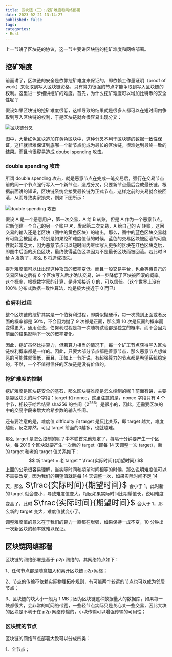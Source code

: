 ```yaml
---
title: 区块链（三）：挖矿难度和网络部署
date: 2023-02-21 13:14:27
published: false
tags:
categories:
- Rust
---
```


上一节讲了区块链的协议，这一节主要讲区块链的挖矿难度和网络部署。

<!--more-->

## 挖矿难度

前面讲了，区块链的安全是依靠挖矿难度来保证的，即依赖工作量证明（proof of work）来获取到写入区块链资格，只有算力很强的节点才能争取到写入区块链的权利。这里进一步细讲挖矿的难度。首先，为什么挖矿难度可以增加比特币的安全性呢？

假设如果区块链的挖矿难度很低，这样导致的结果就是很多人都可以在短时间内争取到写入区块链的权利，于是区块链就会很容易出现分叉：

![区块链分叉](https://www.jackhuang.cc/svg/blokchain-mang-forks.svg)

图中，大量红色区块追加在黄色区块中，这种分叉不利于区块链的数据一致性保证，这样就很难保证到底哪一个新节点能成为最长的区块链，很难达到最终一致的结果。而且也很容易造成 doubel spending 攻击。



### double  spending 攻击

所谓 double spending 攻击，就是恶意节点在完成一笔交易后，强行在交易节点前的同一个节点强行写入一个新节点，造成分叉，只要新节点最后变成最长链，根据前面讲的知识，区块链系统会接受最长链为正式节点，这样之前的交易就会被回滚，从而导致卖家损失，例如下图所示：

![double spending 攻击](https://www.jackhuang.cc/svg/double-spending-attack.svg)

假设 A 是一个恶意用户，第一次交易，A 给 B 转账，但是 A 作为一个恶意节点，它新创建一个自己的另一个账户 A‘，发起第二次交易，A 给自己的 A‘ 转账，这回交易的输入还是老区块（图中的黄色区块）的输出，那么，图中的蓝色区块交易就有可能会被回滚，特别是如果挖矿难度值低的时候，蓝色的交易区块被回滚的可能性就非常之大，因为恶意节点可以短时间内继续写入更多的区块在红色区块之后，即图中后面的灰色区块，最终使得蓝色区块因为不是最长区块而被回滚。若此时 B 给 A 发货了，那么 B 将造成损失。

提升难度值可以让出现这种攻击的概率变低。而且一般交易平台，也会等待自己的交易区块之后有 6 个区块写入后才确认交易，进一步降低了区块被回滚的概率。这个概率，根据数学家的计算，是非常接近 0 的，可以信任。（这个世界上没有 100% 分布式数据一致性算法，均是极大接近于 0 而已）



### 伯努利过程

整个区块链的挖矿其实是一个伯努利过程，即类似抛硬币，每一次抛到正面或者反面的概率都是 50%，不会因为抛了 9 次都是正面，那么第 10 次是反面的概率而变得更大。通用点说，伯努利过程是每一次随机试验都是独立的概率，而不会因为前面的结果影响下一次的概率变化。

因此，挖矿虽然比拼算力，但若算力相当的情况下，每一个矿工节点获得写入区块链权利概率都是一样的。因此，只要大部分节点都是善意节点，那么恶意节点想做恶的可能性就很低，而且，正如上一节所说，有超强算力的节点都是希望系统稳定的，不然，一个不值得信任的区块链是没有价值的。



### 挖矿难度的控制

挖矿难度是区块链安全的基石，那么区块链难度是怎么控制的呢？前面有讲，主要是靠区块头的两个字段：target 和 nonce，这里注意的是，nonce 字段只有 4 个字节，相较于哈希结果 sha256 的空间（2<sup>256</sup>）是很小的，因此，还需要区块的中的交易字段来增大哈希参数的输入空间。

还有要注意的是，难度值 difficulty 和 target 是反比关系，即 target 越大，难度越低，反之亦然。可见 target 前面的0越多，也就越难。

那么 target 是怎么控制的呢？中本聪首先他规定了，每隔十分钟要产生一个区块，每 2016 个区块就要产生一次新的 target（即每 14 天调整一次 target），新的 target 和老的 target 值关系如下：
$$
新 target = 老 target * \frac{实际时间}{期望时间}
$$
上面的公示很容易理解，当实际时间和期望时间相等的时候，那么说明难度值可以不需要改变，因为我们的期望值就是每 14 天调整一次，如果实际时间不足 14 天，那么<font size=5> $\frac{实际时间}{期望时间}$ </font>会小于 1，此时新的 target 就会变小，导致难度值变大。相反如果实际时间比期望值长，说明难度变高了，此时 <font size=5>$\frac{实际时间}{期望时间}$ </font>会大于 1，那么新的 target 变大，难度值就变小了。

调整难度值的意义在于我们的算力一直都在增强，如果保持一成不变，10 分钟出一次新区块的频率就难以保证。



## 区块链网络部署

区块链的网络部署是基于 p2p 网络的，其网络特点如下：

1、任何节点都是随意加入和离开区块链 p2p 网络；

2、节点的传输不依赖实际物理拓扑规则，有可能两个较远的节点也可以成为邻居节点；

3、区块链的块大小一般为 1 MB；因为区块链这种数据量大的数据库，如果每一块都很大，会非常的耗网络带宽，一些轻节点实际只是关心某一些交易，因此大块的区块是不利于在 p2p 网络传输的，小块传输可以增强传输的可用性；

### 区块链的节点

区块链的网络节点部署大致可以分成四类：

1、全节点；

